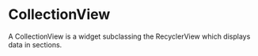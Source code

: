 # CollectionView
A CollectionView is a widget subclassing the RecyclerView which displays data in sections. 
